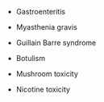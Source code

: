 - Gastroenteritis

- Myasthenia gravis

- Guillain Barre syndrome

- Botulism

- Mushroom toxicity

- Nicotine toxicity